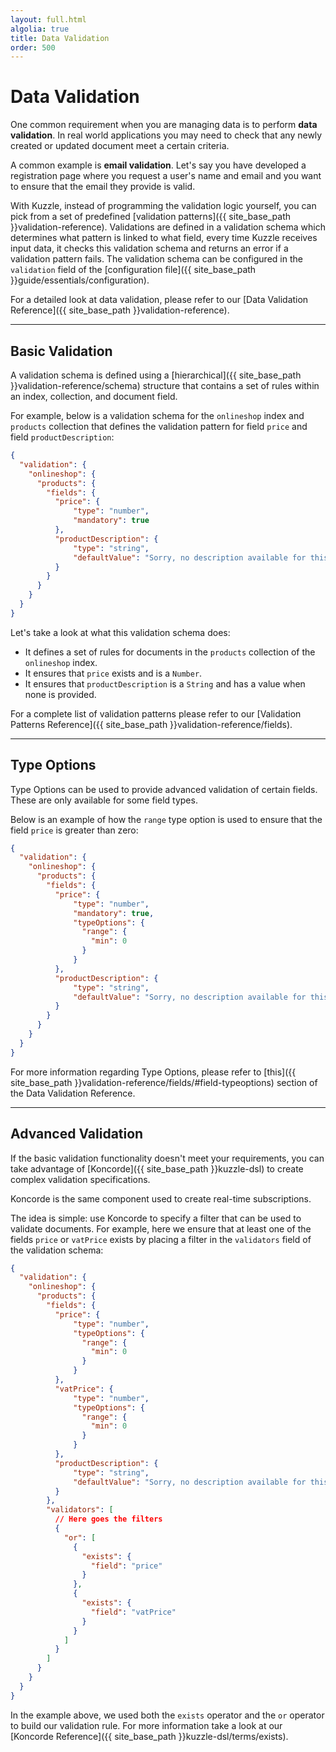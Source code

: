 ```yaml
---
layout: full.html
algolia: true
title: Data Validation
order: 500
---
```


# Data Validation

One common requirement when you are managing data is to perform **data validation**. In real world applications you may need to check that any newly created or updated document meet a certain criteria.

A common example is **email validation**. Let's say you have developed a registration page where you request a user's name and email and you want to ensure that the email they provide is valid.

With Kuzzle, instead of programming the validation logic yourself, you can pick from a set of predefined [validation patterns]({{ site_base_path }}validation-reference). Validations are defined in a validation schema which determines what pattern is linked to what field, every time Kuzzle receives input data, it checks this validation schema and returns an error if a validation pattern fails. The validation schema can be configured in the `validation` field of the [configuration file]({{ site_base_path }}guide/essentials/configuration).

For a detailed look at data validation, please refer to our [Data Validation Reference]({{ site_base_path }}validation-reference).

---

## Basic Validation

A validation schema is defined using a [hierarchical]({{ site_base_path }}validation-reference/schema) structure that contains a set of rules within an index, collection, and document field.

For example, below is a validation schema for the `onlineshop` index  and `products` collection that defines the validation pattern for field `price` and field `productDescription`:

```json
{
  "validation": {
    "onlineshop": {
      "products": {
        "fields": {
          "price": {
              "type": "number",
              "mandatory": true
          },
          "productDescription": {
              "type": "string",
              "defaultValue": "Sorry, no description available for this product."
          }
        }
      }
    }
  }
}
```

Let's take a look at what this validation schema does:

* It defines a set of rules for documents in the `products` collection of the `onlineshop` index.
* It ensures that `price` exists and is a `Number`.
* It ensures that `productDescription` is a `String` and has a value when none is provided.

For a complete list of validation patterns please refer to our [Validation Patterns Reference]({{ site_base_path }}validation-reference/fields).

---

## Type Options

Type Options can be used to provide advanced validation of certain fields. These are only available for some field types.

Below is an example of how the `range` type option is used to ensure that the field `price` is greater than zero:

```json
{
  "validation": {
    "onlineshop": {
      "products": {
        "fields": {
          "price": {
              "type": "number",
              "mandatory": true,
              "typeOptions": {
                "range": {
                  "min": 0
                }
              }
          },
          "productDescription": {
              "type": "string",
              "defaultValue": "Sorry, no description available for this product."
          }
        }
      }
    }
  }
}
```

 For more information regarding Type Options, please refer to [this]({{ site_base_path }}validation-reference/fields/#field-typeoptions) section of the Data Validation Reference.


---

## Advanced Validation

If the basic validation functionality doesn't meet your requirements, you can take advantage of [Koncorde]({{ site_base_path }}kuzzle-dsl) to create complex validation specifications. 

<aside class="notice">
Koncorde is the same component used to create real-time subscriptions.
</aside>

The idea is simple: use Koncorde to specify a filter that can be used to validate documents. For example, here we ensure that at least one of the fields `price` or `vatPrice` exists by placing a filter in the `validators` field of the validation schema:

```json
{
  "validation": {
    "onlineshop": {
      "products": {
        "fields": {
          "price": {
              "type": "number",
              "typeOptions": {
                "range": {
                  "min": 0
                }
              }
          },
          "vatPrice": {
              "type": "number",
              "typeOptions": {
                "range": {
                  "min": 0
                }
              }
          },
          "productDescription": {
              "type": "string",
              "defaultValue": "Sorry, no description available for this product."
          }
        },
        "validators": [
          // Here goes the filters
          {
            "or": [
              {
                "exists": {
                  "field": "price"
                }
              },
              {
                "exists": {
                  "field": "vatPrice"
                }
              }
            ]
          }
        ]
      }
    }
  }
}
```

In the example above, we used both the `exists` operator and the `or` operator to build our validation rule. For more information take a look at our [Koncorde Reference]({{ site_base_path }}kuzzle-dsl/terms/exists).


